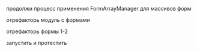 продолжи процесс применения FormArrayManager для массивов форм

отрефакторь модуль с формами

отрефакторь формы 1-2

запустить и протестить